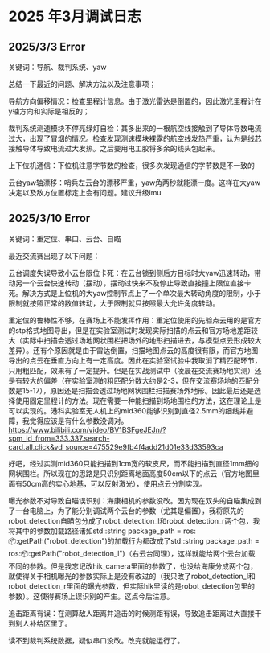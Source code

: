 # 2025 年3月调试日志

## 2025/3/3  Error

关键词：导航、裁判系统、yaw

总结一下最近的问题、解决方法以及注意事项；

导航方向偏移情况：检查里程计信息。由于激光雷达是倒置的，因此激光里程计在y轴方向和实际是相反的；

裁判系统测速模块不停亮绿灯自检：其多出来的一根航空线接触到了导体导数电流过大，出现了冒烟的情况。检查发现测速模块裸露的航空线发热严重，认为是线芯接触导体导致电流过大发热。之后要用电工胶将多余的线头包起来。

上下位机通信：下位机注意字节数的检查，很多次发现通信的字节数是不一致的

云台yaw轴漂移：哨兵左云台的漂移严重，yaw角两秒就能漂一度。这样在大yaw决定以及敌方位置标定上会有问题。建议升级imu


## 2025/3/10  Error

关键词：重定位、串口、云台、自瞄

最近交流赛出现了以下问题：

云台调度失误导致小云台限位卡死：在云台锁到侧后方目标时大yaw迅速转动，带动另一个云台快速转动（摆动），摆动过快来不及停止导致直接撞上限位直接卡死。解决方式是上位机的大yaw控制节点上了一个单次最大转动角度的限制，小于限制就按照正常的数值转动，大于限制就只按照最大允许角度转动。

重定位的鲁棒性不够，在赛场上不能发挥作用：重定位使用的先验点云用的是官方的stp格式地图导出，但是在实验室测试时发现实际扫描的点云和官方场地差距较大（实际中扫描会透过场地网状围栏把场外的地形扫描进去，与模型点云形成较大差异）。还有个原因就是由于雷达倒置，扫描地图点云的高度很有限，而官方地图导出的点云在垂直方向上有一定高度。因此在实验室试验中我取消了精匹配环节，只用粗匹配，效果有了一定提升。但是在实战测试中（凌晨在交流赛场地实测）还是有较大的偏差（在实验室测的粗匹配分数大约是2-3，但在交流赛场地的匹配分数是15-17），原因还是扫描会透过场地网状围栏扫描赛场外地形。因此最后还是选择使用固定里程计的方法。现在需要一种能扫描到场地围栏的方法，这在理论上是可以实现的。港科实验室无人机上的mid360能够识别到直径2.5mm的细线并避障，我觉得应该是有什么参数没调对。https://www.bilibili.com/video/BV1BSFgeJEJn/?spm_id_from=333.337.search-card.all.click&vd_source=475529e9fb4f4add21d01e33d33593ca

好吧，经过实测mid360只能扫描到1cm宽的软皮尺，而不能扫描到直径1mm细的网状围栏。所以现在的思路是只识别距离地面高度50cm以下的点云（官方地图里面有50cm高的实心地基，可以反射激光），使用点云分割实现。

曝光参数不对导致自瞄误识别：海康相机的参数没改。因为现在双头的自瞄集成到了一台电脑上，为了能分别调试两个云台的参数（尤其是偏置），我将原先的robot_detection自瞄包分成了robot_detection_l和robot_detection_r两个包，我将其中的参数加载路径诸如std::string package_path = ros::package::getPath("robot_detection")的加载行为都改成了std::string package_path = ros::package::getPath("robot_detection_l")（右云台同理），这样就能给两个云台加载不同的参数。但是我忘记改hik_camera里面的参数了，也没给海康分成两个包，就使得关于相机曝光的参数实际上是没有改过的（我只改了robot_detection_l和robot_detection_r里面的曝光参数，但实际hik里读的是robot_detection包里的参数）。这使得赛场上误识别的产生。这点今后注意。

追击距离有误：在测算敌人距离并追击的时候测距有误，导致追击距离过大直接干到别人补给区里了。

读不到裁判系统数据，疑似串口没改。改完就能运行了。

